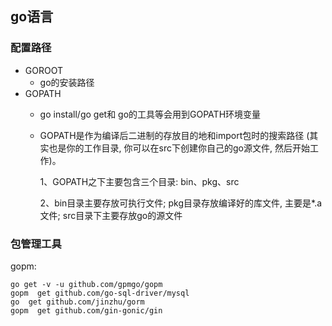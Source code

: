 ## go语言

### 配置路径
- GOROOT 
    - go的安装路径
- GOPATH
    - go install/go get和 go的工具等会用到GOPATH环境变量
    - GOPATH是作为编译后二进制的存放目的地和import包时的搜索路径 (其实也是你的工作目录, 你可以在src下创建你自己的go源文件, 然后开始工作)。

        1、GOPATH之下主要包含三个目录: bin、pkg、src
        
        2、bin目录主要存放可执行文件; 
        pkg目录存放编译好的库文件, 主要是*.a文件; src目录下主要存放go的源文件
### 包管理工具
gopm:
```
go get -v -u github.com/gpmgo/gopm
gopm  get github.com/go-sql-driver/mysql 
go  get github.com/jinzhu/gorm 
gopm  get github.com/gin-gonic/gin
```
